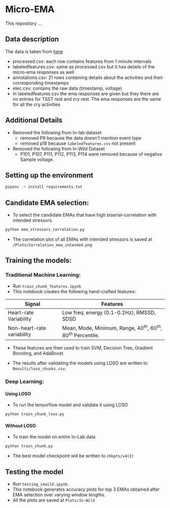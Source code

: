 # Micro-EMA
This repository ...

## Data description
The data is taken from [here](https://osf.io/4zajm)
- processed.csv: each row contains features from 1 minute intervals
- labeledfeatures.csv: same as processed.csv but it has details of the micro-ema responses as well
- annotations.csv: 21 rows containing details about the activities and their corresponding timestamps
- elec.csv: contains the raw data (timestamp, voltage)
- In labeledfeatures.csv the ema responses are given but they there are no entries for TSST rest and cry rest. The ema responses are the same for all the cry activities

## Additional Details
- Removed the following from In-lab dataset
  - removed P9 because the data doesn't mention event type
  - removed p18 because `labeledfeatures.csv` not present
- Removed the following from In-Wild Dataset
  - P101, P107, P111, P112, P113, P114 were removed because of negative Sample voltage.

## Setting up the environment
```bash
pipenv -r install requirements.txt
```

## Candidate EMA selection:

- To select the candidate EMAs that have high biserial-correlation with intended stressors.

```python
python ema_stressors_correlation.py
```

- The correlation plot of all EMAs with intended stressors is saved at `/Plots/Correlation_ema_intended.png`

## Training the models:

### Traditional Machine Learning:
- Run `train_chunk_features.ipynb`
- This notebook creates the following hand-crafted features:

| Signal | Features |
|--------|----------|
|Heart-rate Variability| Low freq. energy (0.1-0.2Hz),  RMSSD, SDSD|
|Non-heart-rate variability| Mean, Mode, Minimum, Range, $40^{th}$, $60^{th}$, $80^{th}$ Percentile.

- These features are then used to train SVM, Decision Tree, Gradient Boosting, and AdaBoost.

- The results after validating the models using LOSO are written to `Results/loso_chunks.csv`.

### Deep Learning:
#### Using LOSO
- To run the tensorflow model and validate it using LOSO
```python
python train_chunk_loso.py
```

#### Without LOSO
- To train the model on entire In-Lab data
```python
python train_chunk.py
```
- The best model checkpoint will be written to `chkpts/v4(2)`

## Testing the model
- Run `testing_inwild.ipynb`.
- This notebook generates accuracy plots for top 3 EMAs obtained after EMA selection over varying window lengths.
- All the plots are saved at `Plots/In-Wild`
